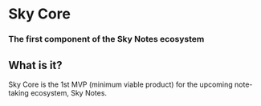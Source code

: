 # Sky Core
### The first component of the Sky Notes ecosystem

## What is it?
Sky Core is the 1st MVP (minimum viable product) for the upcoming note-taking ecosystem, Sky Notes.
